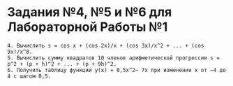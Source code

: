 # Задания №4, №5 и №6 для Лабораторной Работы №1

    4. Вычислить s = cos x + (cos 2x)/x + (cos 3x)/x^2 + ... + (cos 9x)/x^8.
    5. Вычислить сумму квадратов 10 членов арифметической прогрессии s = p^2 + (p + h)^2 + ... + (p + 9h)^2.
    6. Получить таблицу функции y(x) = 0,5x^2– 7x при изменении x от –4 до 4 с шагом 0,5.

